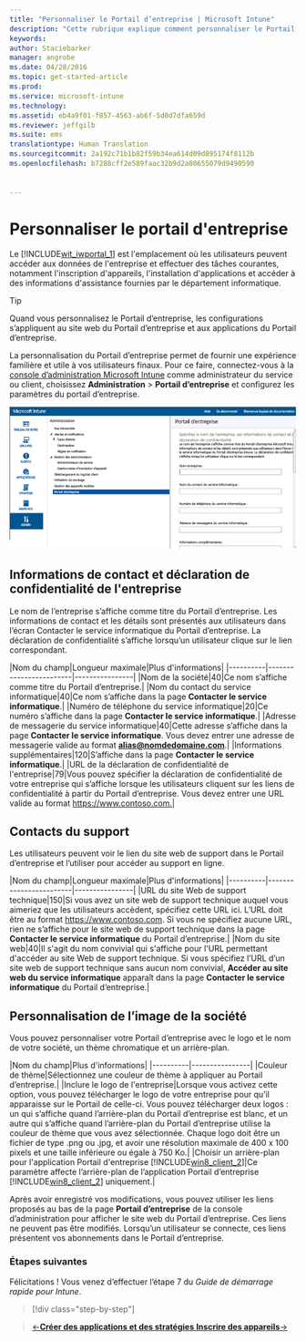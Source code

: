 ```yaml
---
title: "Personnaliser le Portail d’entreprise | Microsoft Intune"
description: "Cette rubrique explique comment personnaliser le Portail d’entreprise pour votre abonnement Intune"
keywords: 
author: Staciebarker
manager: angrobe
ms.date: 04/28/2016
ms.topic: get-started-article
ms.prod: 
ms.service: microsoft-intune
ms.technology: 
ms.assetid: eb4a9f01-f857-4563-ab6f-5d0d7dfa659d
ms.reviewer: jeffgilb
ms.suite: ems
translationtype: Human Translation
ms.sourcegitcommit: 2a192c71b1b82f59b34ea614d09d895174f8112b
ms.openlocfilehash: b7288cff2e589faac32b9d2a80655079d9490590


---
```



# Personnaliser le portail d'entreprise
Le [!INCLUDE[wit_iwportal_1](../includes/wit_iwportal_1_md.md)] est l'emplacement où les utilisateurs peuvent accéder aux données de l'entreprise et effectuer des tâches courantes, notamment l'inscription d'appareils, l'installation d'applications et accéder à des informations d'assistance fournies par le département informatique.

> [!TIP]
> Quand vous personnalisez le Portail d’entreprise, les configurations s’appliquent au site web du Portail d’entreprise et aux applications du Portail d’entreprise.

La personnalisation du Portail d’entreprise permet de fournir une expérience familière et utile à vos utilisateurs finaux. Pour ce faire, connectez-vous à la [console d’administration Microsoft Intune](https://manage.microsoft.com) comme administrateur du service ou client, choisissez **Administration** &gt; **Portail d’entreprise** et configurez les paramètres du portail d’entreprise.

![admin-console-admin-workspace-comp-portal-settings](./media/companyportal.png)

## Informations de contact et déclaration de confidentialité de l'entreprise
Le nom de l’entreprise s’affiche comme titre du Portail d’entreprise. Les informations de contact et les détails sont présentés aux utilisateurs dans l’écran Contacter le service informatique du Portail d’entreprise. La déclaration de confidentialité s’affiche lorsqu’un utilisateur clique sur le lien correspondant.

|Nom du champ|Longueur maximale|Plus d'informations|
    |----------|------------------------|----------------|
    |Nom de la société|40|Ce nom s’affiche comme titre du Portail d’entreprise.|
    |Nom du contact du service informatique|40|Ce nom s’affiche dans la page **Contacter le service informatique**.|
    |Numéro de téléphone du service informatique|20|Ce numéro s’affiche dans la page **Contacter le service informatique**.|
    |Adresse de messagerie du service informatique|40|Cette adresse s’affiche dans la page **Contacter le service informatique**. Vous devez entrer une adresse de messagerie valide au format **alias@nomdedomaine.com**.|
    |Informations supplémentaires|120|S’affiche dans la page **Contacter le service informatique**.|
    |URL de la déclaration de confidentialité de l'entreprise|79|Vous pouvez spécifier la déclaration de confidentialité de votre entreprise qui s’affiche lorsque les utilisateurs cliquent sur les liens de confidentialité à partir du Portail d’entreprise. Vous devez entrer une URL valide au format https://www.contoso.com.|

## Contacts du support
Les utilisateurs peuvent voir le lien du site web de support dans le Portail d’entreprise et l’utiliser pour accéder au support en ligne.

|Nom du champ|Longueur maximale|Plus d'informations|
    |----------|------------------------|----------------|
    |URL du site Web de support technique|150|Si vous avez un site web de support technique auquel vous aimeriez que les utilisateurs accèdent, spécifiez cette URL ici. L’URL doit être au format https://www.contoso.com. Si vous ne spécifiez aucune URL, rien ne s’affiche pour le site web de support technique dans la page **Contacter le service informatique** du Portail d’entreprise.|
    |Nom du site web|40|Il s'agit du nom convivial qui s'affiche pour l'URL permettant d'accéder au site Web de support technique. Si vous spécifiez l’URL d’un site web de support technique sans aucun nom convivial, **Accéder au site web du service informatique** apparaît dans la page **Contacter le service informatique** du Portail d’entreprise.|

## Personnalisation de l’image de la société
Vous pouvez personnaliser votre Portail d’entreprise avec le logo et le nom de votre société, un thème chromatique et un arrière-plan.

|Nom du champ|Plus d'informations|
    |----------|----------------|
    |Couleur de thème|Sélectionnez une couleur de thème à appliquer au Portail d’entreprise.|
    |Inclure le logo de l'entreprise|Lorsque vous activez cette option, vous pouvez télécharger le logo de votre entreprise pour qu’il apparaisse sur le Portail de celle-ci. Vous pouvez télécharger deux logos : un qui s’affiche quand l’arrière-plan du Portail d’entreprise est blanc, et un autre qui s’affiche quand l’arrière-plan du Portail d’entreprise utilise la couleur de thème que vous avez sélectionnée. Chaque logo doit être un fichier de type .png ou .jpg, et avoir une résolution maximale de 400 x 100 pixels et une taille inférieure ou égale à 750 Ko.|
    |Choisir un arrière-plan pour l'application Portail d'entreprise [!INCLUDE[win8_client_2](../includes/win8_client_2_md.md)]|Ce paramètre affecte l’arrière-plan de l’application Portail d’entreprise [!INCLUDE[win8_client_2](../includes/win8_client_2_md.md)] uniquement.|


Après avoir enregistré vos modifications, vous pouvez utiliser les liens proposés au bas de la page **Portail d’entreprise** de la console d’administration pour afficher le site web du Portail d’entreprise. Ces liens ne peuvent pas être modifiés. Lorsqu’un utilisateur se connecte, ces liens présentent vos abonnements dans le Portail d’entreprise.

### Étapes suivantes
Félicitations ! Vous venez d’effectuer l’étape 7 du *Guide de démarrage rapide pour Intune*.
>[!div class="step-by-step"]

>[&larr;**Créer des applications et des stratégies**](.\start-with-a-paid-subscription-to-microsoft-intune-step-6.md)[       **Inscrire des appareils**&rarr;](.\start-with-a-paid-subscription-to-microsoft-intune-step-8.md)  



<!--HONumber=Jul16_HO4-->


